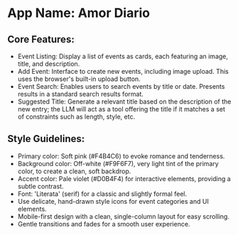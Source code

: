 # **App Name**: Amor Diario

## Core Features:

- Event Listing: Display a list of events as cards, each featuring an image, title, and description.
- Add Event: Interface to create new events, including image upload. This uses the browser's built-in upload button.
- Event Search: Enables users to search events by title or date.  Presents results in a standard search results format.
- Suggested Title: Generate a relevant title based on the description of the new entry; the LLM will act as a tool offering the title if it matches a set of constraints such as length, style, etc.

## Style Guidelines:

- Primary color: Soft pink (#F4B4C6) to evoke romance and tenderness.
- Background color: Off-white (#F9F6F7), very light tint of the primary color, to create a clean, soft backdrop.
- Accent color: Pale violet (#D0B4F4) for interactive elements, providing a subtle contrast.
- Font: 'Literata' (serif) for a classic and slightly formal feel.
- Use delicate, hand-drawn style icons for event categories and UI elements.
- Mobile-first design with a clean, single-column layout for easy scrolling.
- Gentle transitions and fades for a smooth user experience.